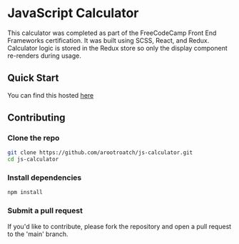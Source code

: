 # JavaScript Calculator

This calculator was completed as part of the FreeCodeCamp Front End Frameworks certification. It was built using SCSS, React, and Redux. Calculator logic is stored in the Redux store so only the display component re-renders during usage.

## Quick Start

You can find this hosted [here](https://golden-speculoos-cca7e0.netlify.app/)

## Contributing

### Clone the repo

```bash
git clone https://github.com/arootroatch/js-calculator.git
cd js-calculator
```

### Install dependencies
```bash
npm install
```
### Submit a pull request
If you'd like to contribute, please fork the repository and open a pull request to the 'main' branch.